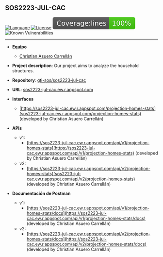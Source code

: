 ## SOS2223-JUL-CAC

[![Language](https://img.shields.io/badge/Powered%20by-Svelte-orange)](https://img.shields.io/badge/Powered%20by-Svelte-orange)
[![License](https://img.shields.io/badge/License-Apache_2.0-blue.svg)](https://opensource.org/licenses/Apache-2.0)
<img alt="Coverage Status" src="/coverage/badge-lines.svg">
![Known Vulnerabilities](https://snyk.io/test/github/gti-sos/SOS2223-11/badge.svg)

-------------------------
- **Equipo**
   - [Christian Asuero Carrellán](https://github.com/chrasucar342)

- **Project description**: Our project aims to analyze the household structures.

- **Repository**: [gti-sos/sos2223-jul-cac](https://github.com/gti-sos/sos2223-jul-cac)

- **URL**: [sos2223-jul-cac.ew.r.appspot.com](https://sos2223-jul-cac.ew.r.appspot.com)

- **Interfaces**
   - [https://sos2223-jul-cac.ew.r.appspot.com/projection-homes-stats](sos2223-jul-cac.ew.r.appspot.com/projection-homes-stats) (developed by Christian Asuero Carrellán)

- **APIs**
   - v1:
      - [https://sos2223-jul-cac.ew.r.appspot.com/api/v1/projection-homes-stats](https://sos2223-jul-cac.ew.r.appspot.com/api/v1/projection-homes-stats) (developed by Christian Asuero Carrellán) 
   - v2:
      - [https://sos2223-jul-cac.ew.r.appspot.com/api/v2/projection-homes-stats](sos2223-jul-cac.ew.r.appspot.com/api/v2/projection-homes-stats) (developed by Christian Asuero Carrellán)

- **Documentación de Postman**
   - v1:
      - [https://sos2223-jul-cac.ew.r.appspot.com/api/v1/projection-homes-stats/docs](https://sos2223-jul-cac.ew.r.appspot.com/api/v1/projection-homes-stats/docs) (developed by Christian Asuero Carrellán) 
   - v2:
      - [https://sos2223-jul-cac.ew.r.appspot.com/api/v2/projection-homes-stats/docs](https://sos2223-jul-cac.ew.r.appspot.com/api/v2/projection-homes-stats/docs) (developed by Christian Asuero Carrellán)


